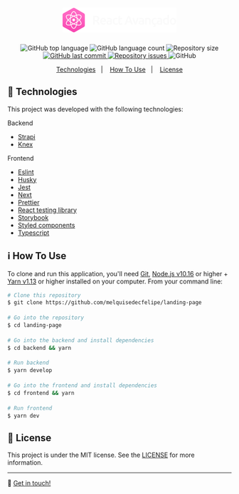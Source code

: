 <h1 align="center">
  <img alt="landing-page" src="./.github/logo.png" />
</h1>

<p align="center">
  <img alt="GitHub top language" src="https://img.shields.io/github/languages/top/melquisedecfelipe/landing-page.svg">

  <img alt="GitHub language count" src="https://img.shields.io/github/languages/count/melquisedecfelipe/landing-page.svg">

  <img alt="Repository size" src="https://img.shields.io/github/repo-size/melquisedecfelipe/landing-page.svg">

  <a href="https://github.com/melquisedecfelipe/landing-page/commits/master">
    <img alt="GitHub last commit" src="https://img.shields.io/github/last-commit/melquisedecfelipe/landing-page.svg">
  </a>

  <a href="https://github.com/melquisedecfelipe/landing-page/issues">
    <img alt="Repository issues" src="https://img.shields.io/github/issues/melquisedecfelipe/landing-page.svg">
  </a>

  <img alt="GitHub" src="https://img.shields.io/github/license/melquisedecfelipe/landing-page.svg">
</p>

<p align="center">
  <a href="#rocket-technologies">Technologies</a>&nbsp;&nbsp;&nbsp;|&nbsp;&nbsp;&nbsp;
  <a href="#information_source-how-to-use">How To Use</a>&nbsp;&nbsp;&nbsp;|&nbsp;&nbsp;&nbsp;
  <a href="#memo-license">License</a>
</p>

## :rocket: Technologies

This project was developed with the following technologies:

Backend

- [Strapi](https://strapi.io/)
- [Knex](http://knexjs.org/)

Frontend

- [Eslint](https://eslint.org/)
- [Husky](https://github.com/typicode/husky)
- [Jest](https://jestjs.io/)
- [Next](https://nextjs.org/)
- [Prettier](https://prettier.io/)
- [React testing library](https://testing-library.com/docs/react-testing-library/intro)
- [Storybook](https://storybook.js.org/)
- [Styled components](https://styled-components.com/)
- [Typescript](https://www.typescriptlang.org/)

## :information_source: How To Use

To clone and run this application, you'll need [Git](https://git-scm.com), [Node.js v10.16](https://nodejs.org/) or higher + [Yarn v1.13](https://yarnpkg.com/) or higher installed on your computer. From your command line:

```bash
# Clone this repository
$ git clone https://github.com/melquisedecfelipe/landing-page

# Go into the repository
$ cd landing-page

# Go into the backend and install dependencies
$ cd backend && yarn

# Run backend
$ yarn develop

# Go into the frontend and install dependencies
$ cd frontend && yarn

# Run frontend
$ yarn dev
```

## :memo: License

This project is under the MIT license. See the [LICENSE](https://github.com/melquisedecfelipe/landing-page/blob/master/LICENSE) for more information.

---

:wave: [Get in touch!](https://www.linkedin.com/in/melquisedecfelipe/)
